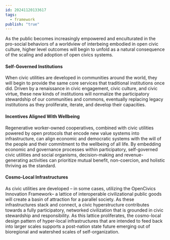 ```yaml
---
id: 20241120133617
tags:
  - framework
publish: "true"
---
```

As the public becomes increasingly empowered and enculturated in the pro-social behaviors of a worldview of interbeing embodied in open civic culture, higher level outcomes will begin to unfold as a natural consequence of the scaling and adoption of open civics systems.

#### Self-Governed Institutions

When civic utilities are developed in communities around the world, they will begin to provide the same core services that traditional institutions once did. Driven by a renaissance in civic engagement, civic culture, and civic virtue, these new kinds of institutions will normalize the participatory stewardship of our communities and commons, eventually replacing legacy institutions as they proliferate, iterate, and develop their capacities.

#### Incentives Aligned With Wellbeing

Regenerative worker-owned cooperatives, combined with civic utilities powered by open protocols that encode new value systems into infrastructure, can align economic and democratic systems with the will of the people and their commitment to the wellbeing of all life. By embedding economic and governance processes within participatory, self-governed civic utilities and social organisms, decision-making and revenue-generating activities can prioritize mutual benefit, non-coercion, and holistic thriving as the standard.

#### Cosmo-Local Infrastructures

As civic utilities are developed – in some cases, utilizing the OpenCivics Innovation Framework– a lattice of interoperable civilizational public goods will create a basin of attraction for a parallel society. As these infrastructures stack and connect, a civic hyperstructure contributes towards a fully participatory, networked civilization that is grounded in civic stewardship and responsibility. As this lattice proliferates, the cosmo-local design pattern of hyper-local infrastructures that are intended to feed back into larger scales supports a post-nation state future emerging out of bioregional and watershed scales of self-organization.